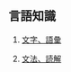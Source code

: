 
## 言語知識

1. [文字、語彙](https://docs.google.com/forms/d/e/1FAIpQLSdZqyrZMh3hPKcT9BeP2GsJWKn7EuLeeT9Cuc5B0feFUG5-zg/viewform?usp=share_link)

2. [文法、読解](https://docs.google.com/forms/d/e/1FAIpQLSclKC3KMStWmCOoXHMHJHBTKw7k7rqPH5_T5ul2lksloJSnIg/viewform?usp=share_link)